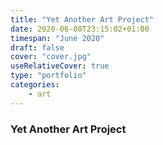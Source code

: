 ```yaml
---
title: "Yet Another Art Project"
date: 2020-06-08T23:15:02+01:00
timespan: "June 2020"
draft: false
cover: "cover.jpg"
useRelativeCover: true
type: "portfolio"
categories:
    - art
---
```


### Yet Another Art Project